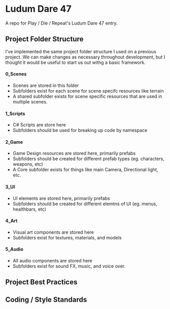 # Ludum Dare 47
A repo for Play / Die / Repeat's Ludum Dare 47 entry.

## Project Folder Structure
I've implemented the same project folder structure I used on a previous project.  We can make changes as necessary throughout development, but I thought it would be useful to start us out withg a basic framework.

#### 0_Scenes
 - Scenes are stored in this folder
 - Subfolders exist for each scene for scene specifc resources like terrain
 - A shared subfolder exists for scene specific resources that are used in multiple scenes.
#### 1_Scripts
 - C# Scripts are store here
 - Subfolders should be used for breaking up code by namespace
#### 2_Game
 - Game Design resources are stored here, primarily prefabs
 - Subfolders should be created for different prefab types (eg. characters, weapons, etc)
 - A Core subfolder exists for things like main Camera, Directional light, etc.
#### 3_UI
 - UI elements are stored here, primarily prefabs
 - Subfolders should be created for different elemtns of UI (eg. menus, healthbars, etc)
#### 4_Art
 - Visual art components are stored here
 - Subfolders exist for textures, materials, and models
#### 5_Audio
 - All audio components are stored here
 - Subfolders exist for sound FX, music, and voice over.
 
## Project Best Practices
 
 
## Coding / Style Standards
 
